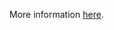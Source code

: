 More information [here](https://docs.prismacloud.io/en/enterprise-edition/policy-reference/aws-policies/aws-logging-policies/bc-aws-logging-30).
